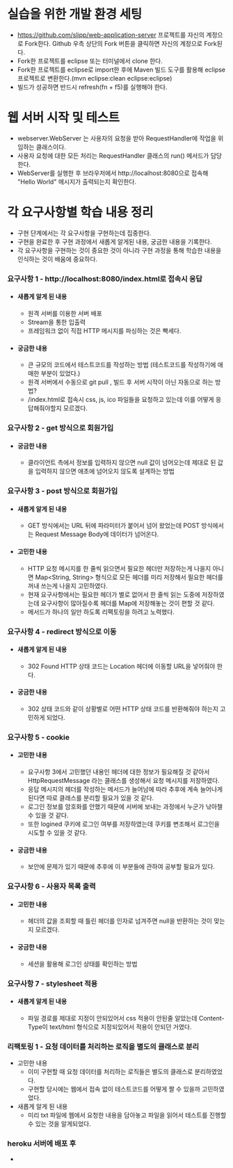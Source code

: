 # 실습을 위한 개발 환경 세팅
* https://github.com/slipp/web-application-server 프로젝트를 자신의 계정으로 Fork한다. Github 우측 상단의 Fork 버튼을 클릭하면 자신의 계정으로 Fork된다.
* Fork한 프로젝트를 eclipse 또는 터미널에서 clone 한다.
* Fork한 프로젝트를 eclipse로 import한 후에 Maven 빌드 도구를 활용해 eclipse 프로젝트로 변환한다.(mvn eclipse:clean eclipse:eclipse)
* 빌드가 성공하면 반드시 refresh(fn + f5)를 실행해야 한다.

# 웹 서버 시작 및 테스트
* webserver.WebServer 는 사용자의 요청을 받아 RequestHandler에 작업을 위임하는 클래스이다.
* 사용자 요청에 대한 모든 처리는 RequestHandler 클래스의 run() 메서드가 담당한다.
* WebServer를 실행한 후 브라우저에서 http://localhost:8080으로 접속해 "Hello World" 메시지가 출력되는지 확인한다.

# 각 요구사항별 학습 내용 정리
* 구현 단계에서는 각 요구사항을 구현하는데 집중한다. 
* 구현을 완료한 후 구현 과정에서 새롭게 알게된 내용, 궁금한 내용을 기록한다.
* 각 요구사항을 구현하는 것이 중요한 것이 아니라 구현 과정을 통해 학습한 내용을 인식하는 것이 배움에 중요하다. 

### 요구사항 1 - http://localhost:8080/index.html로 접속시 응답
* #### 새롭게 알게 된 내용
  * 원격 서버를 이용한 서버 배포
  * Stream을 통한 입출력
  * 프레임워크 없이 직접 HTTP 메시지를 파싱하는 것은 빡세다.
* #### 궁금한 내용
  * 큰 규모의 코드에서 테스트코드를 작성하는 방법 (테스트코드를 작성하기에 애매한 부분이 있었다.)
  * 원격 서버에서 수동으로 git pull , 빌드 후 서버 시작이 아닌 자동으로 하는 방법?
  * /index.html로 접속시 css, js, ico 파일들을 요청하고 있는데 이를 어떻게 응답해줘야할지 모르겠다.
  

### 요구사항 2 - get 방식으로 회원가입
* #### 궁금한 내용
  * 클라이언트 측에서 정보를 입력하지 않으면 null 값이 넘어오는데 제대로 된 값을 입력하지 않으면 애초에 넘어오지 않도록 설계하는 방법

### 요구사항 3 - post 방식으로 회원가입
* #### 새롭게 알게 된 내용
  * GET 방식에서는 URL 뒤에 파라미터가 붙어서 넘어 왔었는데 POST 방식에서는 Request Message Body에 데이터가 넘어온다.
* #### 고민한 내용
  * HTTP 요청 메시지를 한 줄씩 읽으면서 필요한 헤더만 저장하는게 나을지 아니면 Map<String, String> 형식으로 모든 헤더를 미리 저장해서 필요한 헤더를 꺼내 쓰는게 나을지 고민하였다.
  * 현재 요구사항에서는 필요한 헤더가 별로 없어서 한 줄씩 읽는 도중에 저장하였는데 요구사항이 많아질수록 헤더를 Map에 저장해놓는 것이 편할 것 같다.
  * 메서드가 하나의 일만 하도록 리팩토링을 하려고 노력했다.

### 요구사항 4 - redirect 방식으로 이동
* #### 새롭게 알게 된 내용
  * 302 Found HTTP 상태 코드는 Location 헤더에 이동할 URL을 넣어줘야 한다.
* #### 궁금한 내용
  * 302 상태 코드와 같이 상황별로 어떤 HTTP 상태 코드를 반환해줘야 하는지 고민하게 되었다.

### 요구사항 5 - cookie
* #### 고민한 내용
  * 요구사항 3에서 고민했던 내용인 헤더에 대한 정보가 필요해질 것 같아서 HttpRequestMessage 라는 클래스를 생성해서 요청 메시지를 저장하였다.
  * 응답 메시지의 헤더를 작성하는 메서드가 늘어남에 따라 추후에 계속 늘어나게 된다면 따로 클래스를 분리할 필요가 있을 것 같다.
  * 로그인 정보를 암호화를 안했기 때문에 서버에 보내는 과정에서 누군가 낚아챌 수 있을 것 같다.
  * 또한 logined 쿠키에 로그인 여부를 저장하였는데 쿠키를 변조해서 로그인을 시도할 수 있을 것 같다.
* #### 궁금한 내용
  * 보안에 문제가 있기 때문에 추후에 이 부분들에 관하여 공부할 필요가 있다.

### 요구사항 6 - 사용자 목록 출력
* #### 고민한 내용
  * 헤더의 값을 조회할 때 틀린 헤더를 인자로 넘겨주면 null을 반환하는 것이 맞는지 모르겠다.
* #### 궁금한 내용
  * 세션을 활용해 로그인 상태를 확인하는 방법


### 요구사항 7 - stylesheet 적용
* #### 새롭게 알게 된 내용
  * 파일 경로를 제대로 지정이 안되있어서 css 적용이 안된줄 알았는데 Content-Type이 text/html 형식으로 지정되있어서 적용이 안되던 거였다.

### 리팩토링 1 - 요청 데이터를 처리하는 로직을 별도의 클래스로 분리
* 고민한 내용
  * 이미 구현할 때 요청 데이터를 처리하는 로직들은 별도의 클래스로 분리하였었다.
  * 구현할 당시에는 웹에서 접속 없이 테스트코드를 어떻게 짤 수 있을까 고민하였었다.
* 새롭게 알게 된 내용
  * 미리 txt 파일에 웹에서 요청한 내용을 담아놓고 파일을 읽어서 테스트를 진행할 수 있는 것을 알게되었다.
### heroku 서버에 배포 후
* 